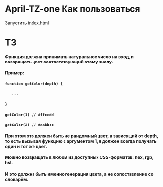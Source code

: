 # April-TZ-one Как пользоваться
Запустить index.html



# ТЗ
#### Функция должна принимать натуральное число на вход, и возвращать цвет соответствующий этому числу.
#### Пример:
#### `function getColor(depth) {`
#### `   ...`
#### `}`

#### `getColor(1) // #ffccdd`
#### `getColor(2) // #aabbcc`
#### При этом это должен быть не рандомный цвет, а зависящий от depth, то есть вызывая функцию с аргументом 1, я должен всегда получать один и тот же цвет.

#### Можно возвращать в любом из доступных CSS-форматов: hex, rgb, hsl.

#### И это должна быть именно генерация цвета, а не сопоставление со словарём.
